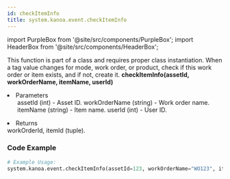 ```yaml
---
id: checkItemInfo
title: system.kanoa.event.checkItemInfo
---
```


import PurpleBox from '@site/src/components/PurpleBox';
import HeaderBox from '@site/src/components/HeaderBox';

<PurpleBox>This function is part of a class and requires proper class instantiation.</PurpleBox>
<HeaderBox header="Description">
    When a tag value changes for mode, work order, or product, check if this work order or item exists, and if not, create it.
</HeaderBox>
<HeaderBox header="Syntax">
    <b>checkItemInfo(assetId, workOrderName, itemName, userId)</b>
    <li>Parameters <br />
        <ul>
            assetId (int) - Asset ID.
            workOrderName (string) - Work order name.
            itemName (string) - Item name.
            userId (int) - User ID.
        </ul>
    </li>
    <li>Returns <br />
        workOrderId, itemId (tuple).
    </li>
</HeaderBox>

### Code Example

```python
# Example Usage:
system.kanoa.event.checkItemInfo(assetId=123, workOrderName="WO123", itemName="ItemXYZ", userId=999)


